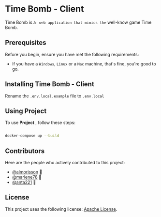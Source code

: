 # Time Bomb - Client

Time Bomb is a `` web application that mimics the`` well-know game Time Bomb.

## Prerequisites

Before you begin, ensure you have met the following requirements:
<!--- These are just example requirements. Add, duplicate or remove as required --->
* If you have a `Windows`, `Linux` or a `Mac` machine, that's fine, you're good to go.

## Installing Time Bomb - Client

Rename the `.env.local.example` file to `.env.local`

## Using Project

To use **Project** , follow these steps:

```sh

docker-compose up --build

```

## Contributors

Here are the people who actively contributed to this project:

* [@almorisson](https://github.com/almorisson) 📖
* [@marlene78](https://github.com/marlene78) 📖
* [@anta221](https://github.com/Anta221/) 📖

## License
<!--- If you're not sure which open license to use see https://choosealicense.com/--->

This project uses the following license: [Apache License](./LICENSE.md).
